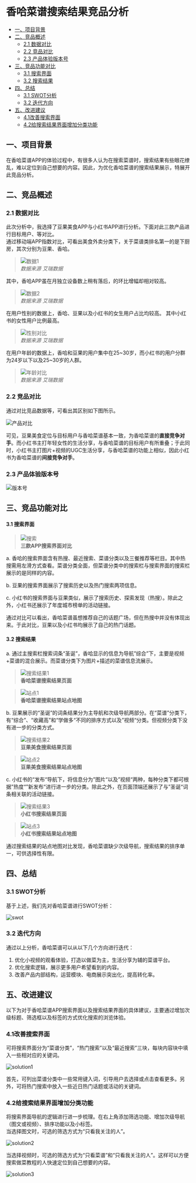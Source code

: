 

# 香哈菜谱搜索结果竞品分析  

<!-- START doctoc generated TOC please keep comment here to allow auto update -->
<!-- DON'T EDIT THIS SECTION, INSTEAD RE-RUN doctoc TO UPDATE -->


  - [一、项目背景](#%E4%B8%80%E9%A1%B9%E7%9B%AE%E8%83%8C%E6%99%AF)
  - [二、竞品概述](#%E4%BA%8C%E7%AB%9E%E5%93%81%E6%A6%82%E8%BF%B0)
    - [2.1 数据对比](#21-%E6%95%B0%E6%8D%AE%E5%AF%B9%E6%AF%94)
    - [2.2 竞品对比](#22-%E7%AB%9E%E5%93%81%E5%AF%B9%E6%AF%94)
    - [2.3 产品体验版本号](#23-%E4%BA%A7%E5%93%81%E4%BD%93%E9%AA%8C%E7%89%88%E6%9C%AC%E5%8F%B7)
  - [三、竞品功能对比](#%E4%B8%89%E7%AB%9E%E5%93%81%E5%8A%9F%E8%83%BD%E5%AF%B9%E6%AF%94)
      - [3.1 搜索界面](#31-%E6%90%9C%E7%B4%A2%E7%95%8C%E9%9D%A2)
      - [3.2 搜索结果](#32-%E6%90%9C%E7%B4%A2%E7%BB%93%E6%9E%9C)
  - [四、总结](#%E5%9B%9B%E6%80%BB%E7%BB%93)
    - [3.1 SWOT分析](#31-swot%E5%88%86%E6%9E%90)
    - [3.2 迭代方向](#32-%E8%BF%AD%E4%BB%A3%E6%96%B9%E5%90%91)
  - [五、改进建议](#%E4%BA%94%E6%94%B9%E8%BF%9B%E5%BB%BA%E8%AE%AE)
    - [4.1改善搜索界面](#41%E6%94%B9%E5%96%84%E6%90%9C%E7%B4%A2%E7%95%8C%E9%9D%A2)
    - [4.2给搜索结果界面增加分类功能](#42%E7%BB%99%E6%90%9C%E7%B4%A2%E7%BB%93%E6%9E%9C%E7%95%8C%E9%9D%A2%E5%A2%9E%E5%8A%A0%E5%88%86%E7%B1%BB%E5%8A%9F%E8%83%BD)

<!-- END doctoc generated TOC please keep comment here to allow auto update -->

## 一、项目背景  
在香哈菜谱APP的体验过程中，有很多人认为在搜索菜谱时，搜索结果有些眼花缭乱，难以定位到自己想要的内容。因此，为优化香哈菜谱的搜索结果展示，特展开此竞品分析。  

## 二、竞品概述  
### 2.1 数据对比  
此次分析中，我选择了豆果美食APP与小红书APP进行分析。下面对此三款产品进行目标用户、等对比。   
通过移动端APP指数对比，可看出美食外卖分类下，关于菜谱类排名第一的是下厨房，其次分别为豆果、香哈。  

>![数据1](img/数据1.png "数据1")  
> *数据来源 艾瑞数据*  

其中，香哈APP虽在月独立设备数上稍有落后，的环比增幅却相对较高。 

>![数据2](img/数据2.png "数据2")  
> *数据来源 艾瑞数据* 

在用户性别的数据上，香哈、豆果以及小红书的女生用户占比均较高。 其中小红书的女性用户比例最高。  

>![性别对比](img/性别对比.png "性别对比")   
> *数据来源 艾瑞数据*

在用户年龄的数据上，香哈和豆果的用户集中在25~30岁，而小红书的用户分群为24岁以下以及25~30岁的人群。 

>![年龄对比](img/年龄对比.png "年龄对比")   
> *数据来源 艾瑞数据*   

### 2.2 竞品对比  
通过对比竞品数据等，可看出其区别如下图所示。  

![产品对比](img/产品对比1.png "产品对比")  
 

可见，豆果美食定位与目标用户与香哈菜谱基本一致，为香哈菜谱的**直接竞争对手**。而小红书主打年轻女性的生活分享，与香哈菜谱的目标用户有所重叠；于此同时，小红书主打图片+视频的UGC生活分享，与香哈菜谱的功能上相似，因此小红书为香哈菜谱的**间接竞争对手**。

### 2.3 产品体验版本号  
![版本号](img/版本号.png "版本号")  

## 三、竞品功能对比  

#### 3.1 搜索界面  

>    ![搜索](img/搜索.png "搜索")   
>   **三款APP搜索界面对比**

a. 香哈的搜索界面含有热搜、最近搜索、菜谱分类以及三餐推荐等栏目。其中热搜需用左滑方式查看。菜谱分类全面，但菜谱分类中的搜索栏与搜索界面的搜索栏展示的是同样的内容。  

b. 豆果的搜索界面展示了搜索历史以及热门搜索两项信息。  

c. 小红书的搜索界面与豆果类似，展示了搜索历史、探索发现（热搜）。除此之外，小红书还展示了年度城市榜单的活动链接。  

通过对比可以看出，香哈菜谱虽想推荐自己的话题广场，但在热搜中并没有体现出来。于此对比，豆果以及小红书均展示了自己的热门话题。  

#### 3.2 搜索结果  
a. 通过主搜索栏搜索词条“圣诞”，香哈显示的信息为导航”综合”下，主要是视频+菜谱的混合展示。而菜谱分类下为图片+描述的菜谱信息流展示。  

>![搜索结果1](img/搜索结果1.png "搜索结果1")  
> **香哈菜谱搜索结果页面**   

>![站点1](img/香哈站点.png "站点1")  
>  **香哈菜谱搜索结果站点地图**

b. 豆果展示的“圣诞”的词条结果分为主导航和次级导航两部分。在“菜谱”分类下，有“综合”、“收藏高”和“学做多“不同的排序方式以及”视频“分类。但视频分类下没有进一步的分类方式。

>![搜索结果2](img/搜索结果2.png "搜索结果2")   
> **豆果美食搜索结果页面**    

>![站点2](img/豆果站点.png "站点2")  
> **豆果美食搜索结果站点地图**  

c. 小红书的“发布“导航下，将信息分为”图片“以及”视频“两种，每种分类下都可根据”热度“”新发布“进行进一步的分类。除此之外，在页面顶端还展示了与”圣诞“词条相关联的活动链接。  

>![搜索结果3](img/搜索结果3.png "搜索结果3")  
> **小红书搜索结果页面**      

>![站点3](img/小红书站点.png "站点3")  
> **小红书搜索结果站点地图**    

通过搜索结果的站点地图对比发现，香哈菜谱缺少次级导航，搜索结果的排序单一，可供选择性有限。  

## 四、总结   
### 3.1 SWOT分析
基于上述，我们先对香哈菜谱进行SWOT分析： 

![swot](img/swot.png "swot")    


### 3.2 迭代方向  

通过以上分析，香哈菜谱可以从以下几个方向进行迭代： 
1. 优化小视频的观看体验，打造以做菜为主，生活分享为辅的菜谱平台。
2. 优化搜索逻辑，展示更多用户希望看到的内容。
3. 改善产品内部结构，运营模块、电商展示突出化，提高转化率。 

## 五、改进建议  

以下为对于香哈菜谱APP搜索界面以及搜索结果界面的具体建议，主要通过增加次级标题、筛选框以及标签的方式优化搜索的浏览体验。 

### 4.1改善搜索界面 
可将搜索界面分为“菜谱分类”，“热门搜索”以及“最近搜索”三块，每块内容块中填入一些相对应的关键词。 

![solution1](img/solution1.png "solution1")   

首先，可列出菜谱分类中一些常用键入词，引导用户去选择或点击查看更多。另外，可将热门搜索中放入一些近日热门话题或活动的关键词。  

### 4.2给搜索结果界面增加分类功能  

将搜索界面导航的逻辑进行进一步梳理。在右上角添加筛选功能、增加次级导航（图文或视频）、排序功能以及小标签。  
当选择图文时，可选的筛选方式为“只看我关注的人”。 

![solution2](img/solution2.png "solution2")    

当选择视频时，可选的筛选方式为“只看菜谱”和“只看我关注的人”。这样可以方便搜索做菜教程的人快速定位到自己想要的内容。  

![solution3](img/solution3.png "solution3")   
